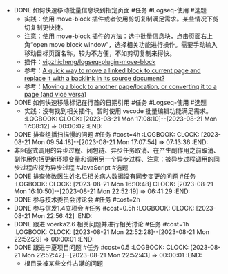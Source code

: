 - DONE 如何快速移动批量信息块到指定页面 #任务 #Logseq-使用 #选题
	- 实践：使用 move-block 插件或者使用剪切复制满足需求。某些情况下剪切复制更快捷。
	- 注意：使用 move-block 插件的方法：选中批量信息块，点击页面右上角“open move block window”，选择相关功能进行操作。需要手动输入移动目标页面名称，较为不方便，不如剪切复制来得快。
	- 插件：[vipzhicheng/logseq-plugin-move-block](https://github.com/vipzhicheng/logseq-plugin-move-block)
	- 参考：[A quick way to move a linked block to current page and replace it with a backlink in its source document?](https://www.reddit.com/r/logseq/comments/116vjpy/a_quick_way_to_move_a_linked_block_to_current/)
	- 参考：[Moving a block to another page/location, or converting it to a page (and vice versa)](https://discuss.logseq.com/t/moving-a-block-to-another-page-location-or-converting-it-to-a-page-and-vice-versa/156)
- DONE 如何快速移除标记在行首的日期引用 #任务 #Logseq-使用 #选题
	- 实践：没有找到相关插件。暂时使用 vscode 批量编辑功能满足需求。
	  :LOGBOOK:
	  CLOCK: [2023-08-21 Mon 17:08:10]--[2023-08-21 Mon 17:08:12] =>  00:00:02
	  :END:
- DONE 排查组播扫描慢的问题 #任务 #cost=4h
  :LOGBOOK:
  CLOCK: [2023-08-21 Mon 09:54:18]--[2023-08-21 Mon 17:07:54] =>  07:13:36
  :END:
- 非阻塞式调用的异步过程、闭包链、异步任务取消、在产生副作用之前取消、副作用包括更新环境变量和调用另一个异步过程、注意：被异步过程调用的同步过程应视为异步过程 #JavaScript #选题
- DONE 排查修改医生姓名后相关病人数据没有同步变更的问题 #任务
  :LOGBOOK:
  CLOCK: [2023-08-21 Mon 16:10:48]
  CLOCK: [2023-08-21 Mon 16:10:50]--[2023-08-21 Mon 22:52:19] =>  06:41:29
  :END:
- DONE 参与技术委员会讨论会 #任务 #cost=2h
- DONE 参与信发1.4立项会 #任务 #cost=0.5h
  :LOGBOOK:
  CLOCK: [2023-08-21 Mon 22:56:42]
  :END:
- DONE 跟进 voerka2.6 相关问题并进行相关讨论 #任务 #cost=1h
  :LOGBOOK:
  CLOCK: [2023-08-21 Mon 22:52:28]--[2023-08-21 Mon 22:52:29] =>  00:00:01
  :END:
- DONE 跟进宁夏项目问题 #任务 #cost=0.5
  :LOGBOOK:
  CLOCK: [2023-08-21 Mon 22:52:42]--[2023-08-21 Mon 22:52:43] =>  00:00:01
  :END:
	- 根目录被某些文件占满的问题
